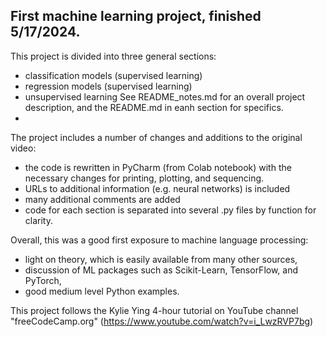 ## First machine learning project, finished 5/17/2024.

This project is divided into three general sections:
- classification models (supervised learning)
- regression models (supervised learning)
- unsupervised learning
See README_notes.md for an overall project description, and the README.md in eanh section for specifics.
- 
The project includes a number of changes and additions to the original video:
- the code is rewritten in PyCharm (from Colab notebook) with the necessary changes for printing, plotting, and sequencing.
- URLs to additional information (e.g. neural networks) is included
- many additional comments are added
- code for each section is separated into several .py files by function for clarity.

Overall, this was a good first exposure to machine language processing:
- light on theory, which is easily available from many other sources,
- discussion of ML packages such as Scikit-Learn, TensorFlow, and PyTorch,
- good medium level Python examples.

This project follows the Kylie Ying 4-hour tutorial on  YouTube channel "freeCodeCamp.org" (https://www.youtube.com/watch?v=i_LwzRVP7bg)

